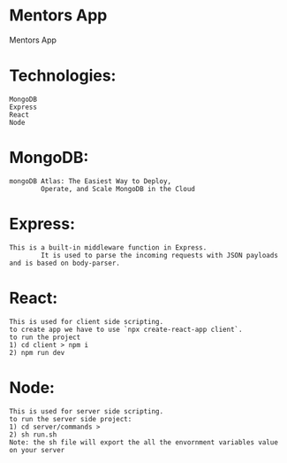 # Mentors App
Mentors App

# Technologies:
    MongoDB
    Express
    React
    Node

# MongoDB: 
    mongoDB Atlas: The Easiest Way to Deploy,
            Operate, and Scale MongoDB in the Cloud

# Express:
    This is a built-in middleware function in Express.
            It is used to parse the incoming requests with JSON payloads and is based on body-parser. 

# React:
    This is used for client side scripting.
    to create app we have to use `npx create-react-app client`.
    to run the project
    1) cd client > npm i
    2) npm run dev


# Node:
    This is used for server side scripting.
    to run the server side project:
    1) cd server/commands >
    2) sh run.sh
    Note: the sh file will export the all the envornment variables value on your server
